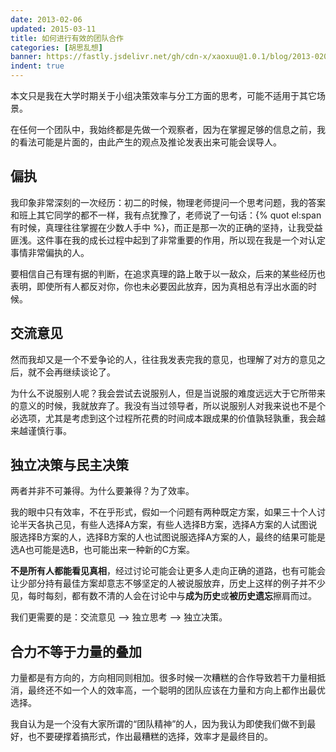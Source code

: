 ```yaml
---
date: 2013-02-06
updated: 2015-03-11
title: 如何进行有效的团队合作
categories: [胡思乱想]
banner: https://fastly.jsdelivr.net/gh/cdn-x/xaoxuu@1.0.1/blog/2013-0206a@1x.svg
indent: true
---
```


本文只是我在大学时期关于小组决策效率与分工方面的思考，可能不适用于其它场景。

在任何一个团队中，我始终都是先做一个观察者，因为在掌握足够的信息之前，我的看法可能是片面的，由此产生的观点及推论发表出来可能会误导人。

<!-- more -->

## 偏执

我印象非常深刻的一次经历：初二的时候，物理老师提问一个思考问题，我的答案和班上其它同学的都不一样，我有点犹豫了，老师说了一句话：{% quot el:span 有时候，真理往往掌握在少数人手中 %}，而正是那一次的正确的坚持，让我受益匪浅。这件事在我的成长过程中起到了非常重要的作用，所以现在我是一个对认定事情非常偏执的人。

要相信自己有理有据的判断，在追求真理的路上敢于以一敌众，后来的某些经历也表明，即使所有人都反对你，你也未必要因此放弃，因为真相总有浮出水面的时候。


## 交流意见

然而我却又是一个不爱争论的人，往往我发表完我的意见，也理解了对方的意见之后，就不会再继续谈论了。

为什么不说服别人呢？我会尝试去说服别人，但是当说服的难度远远大于它所带来的意义的时候，我就放弃了。我没有当过领导者，所以说服别人对我来说也不是个必选项，尤其是考虑到这个过程所花费的时间成本跟成果的价值孰轻孰重，我会越来越谨慎行事。

## 独立决策与民主决策

两者并非不可兼得。为什么要兼得？为了效率。

我的眼中只有效率，不在乎形式，假如一个问题有两种既定方案，如果三十个人讨论半天各执己见，有些人选择A方案，有些人选择B方案，选择A方案的人试图说服选择B方案的人，选择B方案的人也试图说服选择A方案的人，最终的结果可能是选A也可能是选B，也可能出来一种新的C方案。

**不是所有人都能看见真相**，经过讨论可能会让更多人走向正确的道路，也有可能会让少部分持有最佳方案却意志不够坚定的人被说服放弃，历史上这样的例子并不少见，每时每刻，都有数不清的人会在讨论中与**成为历史**或**被历史遗忘**擦肩而过。

我们更需要的是：交流意见 --> 独立思考 --> 独立决策。

## 合力不等于力量的叠加

力量都是有方向的，方向相同则相加。很多时候一次糟糕的合作导致若干力量相抵消，最终还不如一个人的效率高，一个聪明的团队应该在力量和方向上都作出最优选择。

我自认为是一个没有大家所谓的“团队精神”的人，因为我认为即使我们做不到最好，也不要硬撑着搞形式，作出最糟糕的选择，效率才是最终目的。
